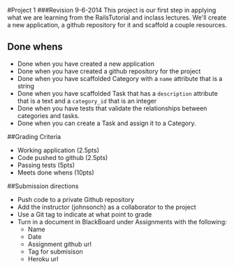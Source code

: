 #Project 1
###Revision 9-6-2014
This project is our first step in applying what we are learning from the RailsTutorial and inclass lectures. We'll create a new application, a github repository for it and scaffold a couple resources.  

## Done whens
* Done when you have created a new application 
* Done when you have created a github repository for the project 
* Done when you have scaffolded Category with a ```name``` attribute that is a string
* Done when you have scaffolded Task that has a ```description``` attribute that is a text and a ```category_id``` that is an integer 
* Done when you have tests that validate the relationships between categories and tasks.
* Done when you can create a Task and assign it to a Category.
 
##Grading Criteria
* Working application (2.5pts)
* Code pushed to github (2.5pts)
* Passing tests (5pts)
* Meets done whens (10pts) 

##Submission directions
* Push code to a private Github repository
* Add the instructor (johnsonch) as a collaborator to the project
* Use a Git tag to indicate at what point to grade
* Turn in a document in BlackBoard under Assignments with the following:
  * Name
  * Date
  * Assignment github url
  * Tag for submisison 
  * Heroku url

